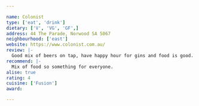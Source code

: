 ```yaml
---

name: Colonist
type: ['eat', 'drink']
dietary: ['V', 'VG', 'GF',]
address: 44 The Parade, Norwood SA 5067
neighbourhood: ['east']
website: https://www.colonist.com.au/
review: |-
  Good mix of beers on tap, have happy hour for gins and food is good.
recommend: |-
  Mix of food so something for everyone. 
alise: true
rating: 4
cuisine: ['Fusion']
award:

---
```

